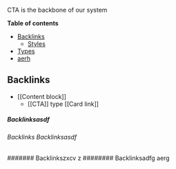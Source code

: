 CTA is the backbone of our system

<!-- table-of-contents start -->
**Table of contents**
  - [Backlinks](#backlinks)
    - [Styles](#styles)
  - [Types](#types)
  - [aerh](#aerh)

<!-- table-of-contents end -->

## Backlinks
* [[Content block]]
	* [[CTA]] type [[Card link]]
##### Backlinksasdf 
###### Backlinks Backlinksasdf
####### Backlinkszxcv z
######## Backlinksadfg aerg
